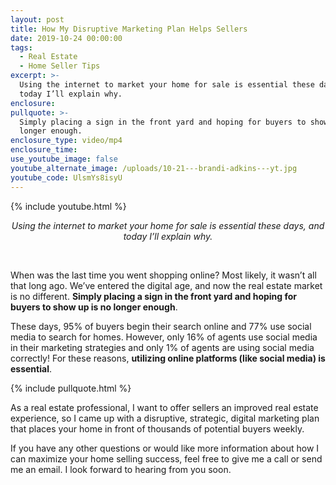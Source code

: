 ```yaml
---
layout: post
title: How My Disruptive Marketing Plan Helps Sellers
date: 2019-10-24 00:00:00
tags:
  - Real Estate
  - Home Seller Tips
excerpt: >-
  Using the internet to market your home for sale is essential these days, and
  today I’ll explain why.
enclosure:
pullquote: >-
  Simply placing a sign in the front yard and hoping for buyers to show up is no
  longer enough.
enclosure_type: video/mp4
enclosure_time:
use_youtube_image: false
youtube_alternate_image: /uploads/10-21---brandi-adkins---yt.jpg
youtube_code: UlsmYs8isyU
---
```


{% include youtube.html %}

<center><em>Using the internet to market your home for sale is essential these days, and today I&rsquo;ll explain why.</em></center>

&nbsp;

When was the last time you went shopping online? Most likely, it wasn’t all that long ago. We’ve entered the digital age, and now the real estate market is no different. **Simply placing a sign in the front yard and hoping for buyers to show up is no longer enough**.

These days, 95% of buyers begin their search online and 77% use social media to search for homes. However, only 16% of agents use social media in their marketing strategies and only 1% of agents are using social media correctly\! For these reasons,&nbsp;**utilizing online platforms (like social media) is essential**.

{% include pullquote.html %}

As a real estate professional, I want to offer sellers an improved real estate experience, so I came up with a disruptive, strategic, digital marketing plan that places your home in front of thousands of potential buyers weekly.

If you have any other questions or would like more information about how I can maximize your home selling success, feel free to give me a call or send me an email. I look forward to hearing from you soon.